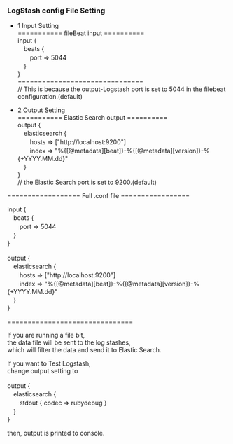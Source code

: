 <h3>LogStash config File Setting</h3>

- 1 Input Setting<br/>
=========== fileBeat input ========== <br/>
input {<br/>
　beats {<br/>
 　　port => 5044<br/>
　}<br/>
}<br/>
=============================== <br/>
// This is because the output-Logstash port is set to 5044 in the filebeat configuration.(default)<br/>

- 2 Output Setting<br/>
=========== Elastic Search output ========== <br/>
output {<br/>
　elasticsearch {<br/>
 　　hosts => ["http://localhost:9200"]<br/>
  　　index => "%{[@metadata][beat]}-%{[@metadata][version]}-%{+YYYY.MM.dd}"<br/>
　}<br/>
}<br/>
// the Elastic Search port is set to 9200.(default)<br/>

================== Full .conf file ================= <br/>

input {<br/>
　beats {<br/>
 　　port => 5044<br/>
　}<br/>
}<br/>
<br/>
output {<br/>
　elasticsearch {<br/>
 　　hosts => ["http://localhost:9200"]<br/>
  　　index => "%{[@metadata][beat]}-%{[@metadata][version]}-%{+YYYY.MM.dd}"<br/>
　}<br/>
}<br/>

=============================== <br/>

If you are running a file bit,<br/>
the data file will be sent to the log stashes,<br/>
which will filter the data and send it to Elastic Search.<br/>

If you want to Test Logstash,<br/>
change output setting to <br/>
<br/>
output {<br/>
　elasticsearch {<br/>
 　　stdout { codec => rubydebug }<br/>
　}<br/>
}<br/>

then, output is printed to console.

